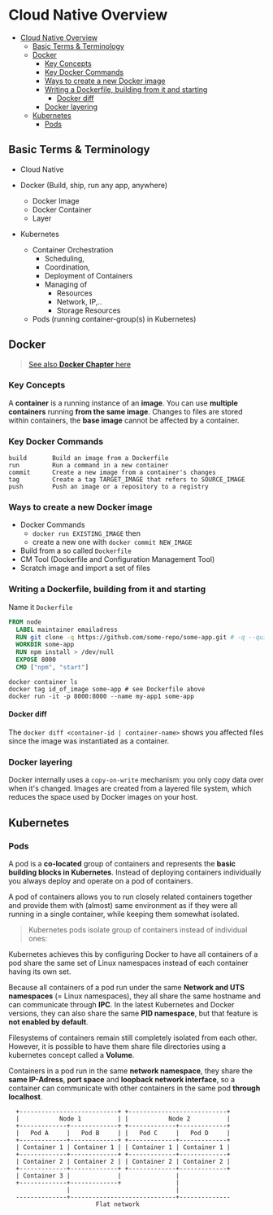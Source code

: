 # Cloud Native Overview

<!-- @import "[TOC]" {cmd="toc" depthFrom=1 depthTo=6 orderedList=false} -->

<!-- code_chunk_output -->

- [Cloud Native Overview](#cloud-native-overview)
  - [Basic Terms & Terminology](#basic-terms-terminology)
  - [Docker](#docker)
    - [Key Concepts](#key-concepts)
    - [Key Docker Commands](#key-docker-commands)
    - [Ways to create a new Docker image](#ways-to-create-a-new-docker-image)
    - [Writing a Dockerfile, building from it and starting](#writing-a-dockerfile-building-from-it-and-starting)
      - [Docker diff](#docker-diff)
    - [Docker layering](#docker-layering)
  - [Kubernetes](#kubernetes)
    - [Pods](#pods)

<!-- /code_chunk_output -->

## Basic Terms & Terminology

- Cloud Native

- Docker (Build, ship, run any app, anywhere)

  - Docker Image
  - Docker Container
  - Layer

- Kubernetes

  - Container Orchestration
    - Scheduling,
    - Coordination,
    - Deployment of Containers
    - Managing of
      - Resources
      - Network, IP,..
      - Storage Resources
  - Pods (running container-group(s) in Kubernetes)

## Docker

> [See also **Docker Chapter** here](Cloud/Docker/Dockerfile)

### Key Concepts

A **container** is a running instance of an **image**. You can use **multiple containers** running **from the same image**. Changes to files are stored within containers, the **base image** cannot be affected by a container.

### Key Docker Commands

```
build       Build an image from a Dockerfile
run         Run a command in a new container
commit      Create a new image from a container's changes
tag         Create a tag TARGET_IMAGE that refers to SOURCE_IMAGE
push        Push an image or a repository to a registry
```

### Ways to create a new Docker image

- Docker Commands
  - `docker run EXISTING_IMAGE` then
  - create a new one with `docker commit NEW_IMAGE`
- Build from a so called `Dockerfile`
- CM Tool (Dockerfile and Configuration Management Tool)
- Scratch image and import a set of files

### Writing a Dockerfile, building from it and starting

Name it `Dockerfile`

```Dockerfile
FROM node
  LABEL maintainer emailadress
  RUN git clone -q https://github.com/some-repo/some-app.git # -q --quiet
  WORKDIR some-app
  RUN npm install > /dev/null
  EXPOSE 8000
  CMD ["npm", "start"]
```

```shell
docker container ls
docker tag id_of_image some-app # see Dockerfile above
docker run -it -p 8000:8000 --name my-app1 some-app

```

#### Docker diff

The `docker diff <container-id | container-name>` shows you affected files since the image was instantiated as a container.

### Docker layering

Docker internally uses a `copy-on-write` mechanism: you only copy data over when it's changed. Images are created from a layered file system, which reduces the space used by Docker images on your host.

## Kubernetes

### Pods

A pod is a **co-located** group of containers and represents the **basic building blocks in Kubernetes**. Instead of deploying containers individually you always deploy and operate on a pod of containers.

A pod of containers allows you to run closely related containers together and provide them with (almost) same environment as if they were all running in a single container, while keeping them somewhat isolated.

> Kubernetes pods isolate group of containers instead of individual ones:

Kubernetes achieves this by configuring Docker to have all containers of a pod share the same set of Linux namespaces instead of each container having its own set.

Because all containers of a pod run under the same **Network and UTS namespaces** (= Linux namespaces), they all share the same hostname and can communicate through **IPC**. In the latest Kubernetes and Docker versions, they can also share the same **PID namespace**, but that feature is **not enabled by default**.

Filesystems of containers remain still completely isolated from each other. However, it is possible to have them share file directories using a kubernetes concept called a **Volume**.

Containers in a pod run in the same **network namespace**, they share the **same IP-Adress**, **port space** and **loopback network interface**, so a container can communicate with other containers in the same pod **through localhost**.

```ditaa {cmd=true args=["-E"]}
  +---------------------------+ +---------------------------+
  |           Node 1          | |           Node 2          |
  +-------------+-------------+ +-------------+-------------+
  |   Pod A     |   Pod B     | |   Pod C     |   Pod D     |
  +-------------+-------------+ +-------------+-------------+
  | Container 1 | Container 1 | | Container 1 | Container 1 |
  +-------------+-------------+ +-------------+-------------+
  | Container 2 | Container 2 | | Container 2 | Container 2 |
  +-------------+-------------+ +-------------+-------------+
  | Container 3 |             |               |
  +-------------+-------------+               |
                |                             |
  --------------+-----------------------------+--------------
                        Flat network
```
